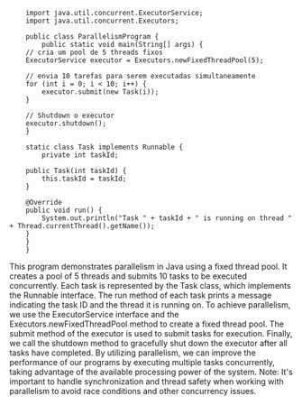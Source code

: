         import java.util.concurrent.ExecutorService;
        import java.util.concurrent.Executors;

        public class ParallelismProgram {
            public static void main(String[] args) {
        // cria um pool de 5 threads fixos
        ExecutorService executor = Executors.newFixedThreadPool(5);

        // envia 10 tarefas para serem executadas simultaneamente
        for (int i = 0; i < 10; i++) {
            executor.submit(new Task(i));
        }

        // Shutdown o executor
        executor.shutdown();
        }

        static class Task implements Runnable {
            private int taskId;

        public Task(int taskId) {
            this.taskId = taskId;
        }

        @Override
        public void run() {
            System.out.println("Task " + taskId + " is running on thread " + Thread.currentThread().getName());
        }
        }
        }
This program demonstrates parallelism in Java using a fixed thread pool. It creates a pool of 5 threads and submits 10 tasks to be executed concurrently. Each task is represented by the Task class, which implements the Runnable interface. The run method of each task prints a message indicating the task ID and the thread it is running on.
To achieve parallelism, we use the ExecutorService interface and the Executors.newFixedThreadPool method to create a fixed thread pool. The submit method of the executor is used to submit tasks for execution. Finally, we call the shutdown method to gracefully shut down the executor after all tasks have completed.
By utilizing parallelism, we can improve the performance of our programs by executing multiple tasks concurrently, taking advantage of the available processing power of the system.
Note: It's important to handle synchronization and thread safety when working with parallelism to avoid race conditions and other concurrency issues.
